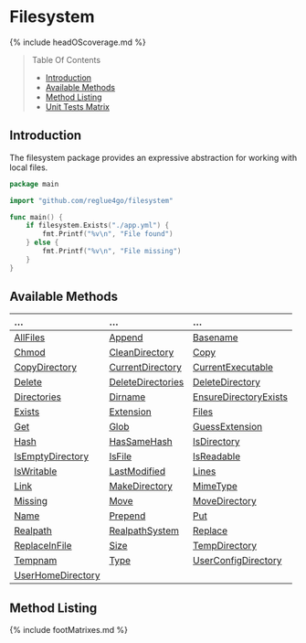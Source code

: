 # Filesystem

{% include headOScoverage.md %}

> Table Of Contents
>
> -   [Introduction](#introduction)
> -   [Available Methods](#available-methods)
> -   [Method Listing](#method-listing)
> -   [Unit Tests Matrix](#unit-tests-matrix)

## Introduction

The filesystem package provides an expressive abstraction for working with local files.

```go
package main

import "github.com/reglue4go/filesystem"

func main() {
	if filesystem.Exists("./app.yml") {
		fmt.Printf("%v\n", "File found")
	} else {
		fmt.Printf("%v\n", "File missing")
	}
}
```

## Available Methods

| &#8230;                                 | &#8230;                                 | &#8230;                                         |
| :-------------------------------------- | :-------------------------------------- | :---------------------------------------------- |
| [AllFiles](#allfiles)                   | [Append](#append)                       | [Basename](#basename)                           |
| [Chmod](#chmod)                         | [CleanDirectory](#cleandirectory)       | [Copy](#copy)                                   |
| [CopyDirectory](#copydirectory)         | [CurrentDirectory](#currentdirectory)   | [CurrentExecutable](#currentexecutable)         |
| [Delete](#delete)                       | [DeleteDirectories](#deletedirectories) | [DeleteDirectory](#deletedirectory)             |
| [Directories](#directories)             | [Dirname](#dirname)                     | [EnsureDirectoryExists](#ensuredirectoryExists) |
| [Exists](#exists)                       | [Extension](#extension)                 | [Files](#files)                                 |
| [Get](#get)                             | [Glob](#glob)                           | [GuessExtension](#guessextension)               |
| [Hash](#hash)                           | [HasSameHash](#hassameHash)             | [IsDirectory](#isdirectory)                     |
| [IsEmptyDirectory](#isemptydirectory)   | [IsFile](#isfile)                       | [IsReadable](#isreadable)                       |
| [IsWritable](#iswritable)               | [LastModified](#lastmodified)           | [Lines](#lines)                                 |
| [Link](#link)                           | [MakeDirectory](#makedirectory)         | [MimeType](#mimetype)                           |
| [Missing](#missing)                     | [Move](#move)                           | [MoveDirectory](#movedirectory)                 |
| [Name](#name)                           | [Prepend](#prepend)                     | [Put](#put)                                     |
| [Realpath](#realpath)                   | [RealpathSystem](#realpathsystem)       | [Replace](#replace)                             |
| [ReplaceInFile](#replaceinfile)         | [Size](#size)                           | [TempDirectory](#tempdirectory)                 |
| [Tempnam](#tempnam)                     | [Type](#type)                           | [UserConfigDirectory](#userconfigdirectory)     |
| [UserHomeDirectory](#userhomedirectory) |                                         |                                                 |

## Method Listing

{% include footMatrixes.md %}
